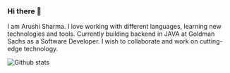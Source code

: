### Hi there 👋

I am Arushi Sharma. I love working with different languages, learning new technologies and tools. Currently building backend in JAVA at Goldman Sachs as a Software Developer. I wish to collaborate and work on cutting-edge technology.

<!--
**97arushisharma/97arushisharma** is a ✨ _special_ ✨ repository because its `README.md` (this file) appears on your GitHub profile.

Here are some ideas to get you started:

- 🔭 I’m currently working on ...
- 🌱 I’m currently learning ...
- 👯 I’m looking to collaborate on ...
- 🤔 I’m looking for help with ...
- 💬 Ask me about ...
- 📫 How to reach me: ...
- 😄 Pronouns: ...
- ⚡ Fun fact: ...
-->

![Github stats](https://github-readme-stats.vercel.app/api?username=97arushisharma)
